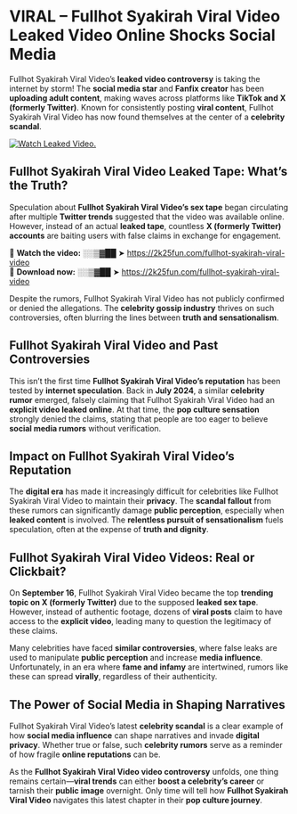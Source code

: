 # VIRAL – Fullhot Syakirah Viral Video Leaked Video Online Shocks Social Media 

Fullhot Syakirah Viral Video’s **leaked video controversy** is taking the internet by storm! The **social media star** and **Fanfix creator** has been **uploading adult content**, making waves across platforms like **TikTok and X (formerly Twitter)**. Known for consistently posting **viral content**, Fullhot Syakirah Viral Video has now found themselves at the center of a **celebrity scandal**.  

[![Watch Leaked Video.](https://miro.medium.com/v2/resize:fit:828/format:webp/1*cilzJN44JGOrTw9NJCrNHA.gif "Watch Leaked Video")](https://2k25fun.com/fullhot-syakirah-viral-video)

## **Fullhot Syakirah Viral Video Leaked Tape: What’s the Truth?**  
Speculation about **Fullhot Syakirah Viral Video’s sex tape** began circulating after multiple **Twitter trends** suggested that the video was available online. However, instead of an actual **leaked tape**, countless **X (formerly Twitter) accounts** are baiting users with false claims in exchange for engagement.  

🔹 **Watch the video:** ░░▒▓██ ➤ https://2k25fun.com/fullhot-syakirah-viral-video  
🔹 **Download now:** ░░▒▓██ ➤ https://2k25fun.com/fullhot-syakirah-viral-video  

Despite the rumors, Fullhot Syakirah Viral Video has not publicly confirmed or denied the allegations. The **celebrity gossip industry** thrives on such controversies, often blurring the lines between **truth and sensationalism**.  

## **Fullhot Syakirah Viral Video and Past Controversies**  
This isn’t the first time **Fullhot Syakirah Viral Video’s reputation** has been tested by **internet speculation**. Back in **July 2024**, a similar **celebrity rumor** emerged, falsely claiming that Fullhot Syakirah Viral Video had an **explicit video leaked online**. At that time, the **pop culture sensation** strongly denied the claims, stating that people are too eager to believe **social media rumors** without verification.  

## **Impact on Fullhot Syakirah Viral Video’s Reputation**  
The **digital era** has made it increasingly difficult for celebrities like Fullhot Syakirah Viral Video to maintain their **privacy**. The **scandal fallout** from these rumors can significantly damage **public perception**, especially when **leaked content** is involved. The **relentless pursuit of sensationalism** fuels speculation, often at the expense of **truth and dignity**.  

## **Fullhot Syakirah Viral Video Videos: Real or Clickbait?**  
On **September 16**, Fullhot Syakirah Viral Video became the top **trending topic on X (formerly Twitter)** due to the supposed **leaked sex tape**. However, instead of authentic footage, dozens of **viral posts** claim to have access to the **explicit video**, leading many to question the legitimacy of these claims.  

Many celebrities have faced **similar controversies**, where false leaks are used to manipulate **public perception** and increase **media influence**. Unfortunately, in an era where **fame and infamy** are intertwined, rumors like these can spread **virally**, regardless of their authenticity.  

## **The Power of Social Media in Shaping Narratives**  
Fullhot Syakirah Viral Video’s latest **celebrity scandal** is a clear example of how **social media influence** can shape narratives and invade **digital privacy**. Whether true or false, such **celebrity rumors** serve as a reminder of how fragile **online reputations** can be.  

As the **Fullhot Syakirah Viral Video video controversy** unfolds, one thing remains certain—**viral trends** can either **boost a celebrity’s career** or tarnish their **public image** overnight. Only time will tell how **Fullhot Syakirah Viral Video** navigates this latest chapter in their **pop culture journey**. 